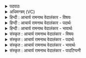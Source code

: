 <details><summary>पदपाठः</summary>

ता। वा꣣म्। सम्य꣢क्। अ꣣द्रुह्वाणा। अ। द्रुह्वाणा। इ꣡ष꣢꣯म्। अ꣡श्याम। धा꣡म꣢꣯। च꣣। वय꣢म्। वा꣣म्। मित्रा। मि। त्रा। स्याम। ९८६।
</details>

<details><summary>अधिमन्त्रम् (VC)</summary>

- मित्रावरुणौ
- उरुचक्रिरात्रेयः
- गायत्री
- षड्जः
</details>

<details><summary>हिन्दी : आचार्य रामनाथ वेदालंकार - विषयः</summary>

अगले मन्त्र में मित्र और वरुण से प्रार्थना की गयी है।
</details>

<details><summary>हिन्दी : आचार्य रामनाथ वेदालंकार - पदार्थः</summary>

पदार्थान्वयभाषाः -  हे(अद्रुह्वाणा)द्रोह न करनेवाले,मित्र-वरुण अर्थात् परमात्मा-जीवात्मा,राष्ट्रपति-प्रधानमन्त्री,अध्यापक-उपदेशक और प्राण-अपानो! (ता वाम्)उन तुम दोनों की हम स्तुति करते हैं। तुम्हारी अनुकूलता से हम(इषम्)अन्न,रस,धन,विज्ञान आदि(धाम च)और तेज(सम्यक्)समुचित प्रकार से(अश्याम)प्राप्त करें। हे(मित्रा)सबके मित्रो! (वयम्)हम स्तोता लोग(वाम्)तुम्हारे(स्याम)हो जाएँ ॥२॥
</details>

<details><summary>हिन्दी : आचार्य रामनाथ वेदालंकार - भावार्थः</summary>

भावार्थभाषाः -  परमात्मा-जीवात्मा,राष्ट्रपति-प्रधानमन्त्री,अध्यापक-उपदेशक और प्राण-अपान यथायोग्य उपयोग किये जाने पर महान् उपकार करते हैं ॥२॥
</details>

<details><summary>संस्कृत : आचार्य रामनाथ वेदालंकार - विषयः</summary>

अथ मित्रावरुणौ प्रार्थयते।
</details>

<details><summary>संस्कृत : आचार्य रामनाथ वेदालंकार - पदार्थः</summary>

पदार्थान्वयभाषाः -  हे(अद्रुह्वाणा)अद्रुह्यन्तौ मित्रावरुणौ परमात्मजीवात्मानौ राष्ट्रपतिप्रधानमन्त्रिणौ अध्यापकोपदेशकौ प्राणापानौ वा! (ता वाम्)तौ युवाम्,वयं स्तुमः इति शेषः। युवयोः आनुकूल्येन वयम्(इषम्)अन्नरसधनविज्ञानादिकम्(धाम च)तेजश्च(सम्यक्)समुचितप्रकारेण(अश्याम)प्राप्नुयाम। हे(मित्रा)मित्रौ सर्वेषां सुहृद्भूतौ! (वयम्)स्तोतारः(वाम्)युवयोः(स्याम)भवेम ॥२॥२
</details>

<details><summary>संस्कृत : आचार्य रामनाथ वेदालंकार - भावार्थः</summary>

भावार्थभाषाः -  परमात्मजीवात्मानौ राष्ट्रपतिप्रधानमन्त्रिणौ अध्यापकोपदेशकौ प्राणापानौ च यथायोग्यमुपयुक्तौ महान्तमुपकारं जनयतः ॥२॥
</details>

<details><summary>संस्कृत : आचार्य रामनाथ वेदालंकार - पादटिप्पनी</summary>

टिप्पणी:   १. ऋ० ५।७०।२, ‘धाम च’ इत्यत्र ‘धाय॑से’, ‘वां मित्रा’ इत्यत्र च ‘ते रु॑द्रा’ इति पाठः। २. ऋग्भाष्ये दयानन्दर्षिर्मन्त्रमेतमध्यापकोपदेशकविषये व्याख्यातवान्।
</details>